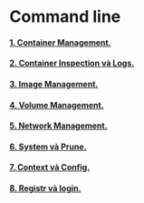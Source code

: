 # Command line 

#### [1. Container Management.](https://github.com/Phungvanquang/Website/blob/main/Docker/CLI/Container%20Management.md)
#### [2. Container Inspection và Logs.](https://github.com/Phungvanquang/Website/blob/main/Docker/CLI/Container%20Inspection%20v%C3%A0%20Logs.md)
#### [3. Image Management.](https://github.com/Phungvanquang/Website/blob/main/Docker/CLI/Image%20Management.md)
#### [4. Volume Management.]()
#### [5. Network Management.]()
#### [6. System và Prune.]()
#### [7. Context và Config.]()
#### [8. Registr và login.]()

